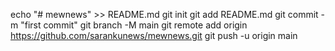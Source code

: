 echo "# mewnews" >> README.md git init git add README.md git commit -m "first commit" git branch -M main git remote add origin https://github.com/sarankunews/mewnews.git git push -u origin main
